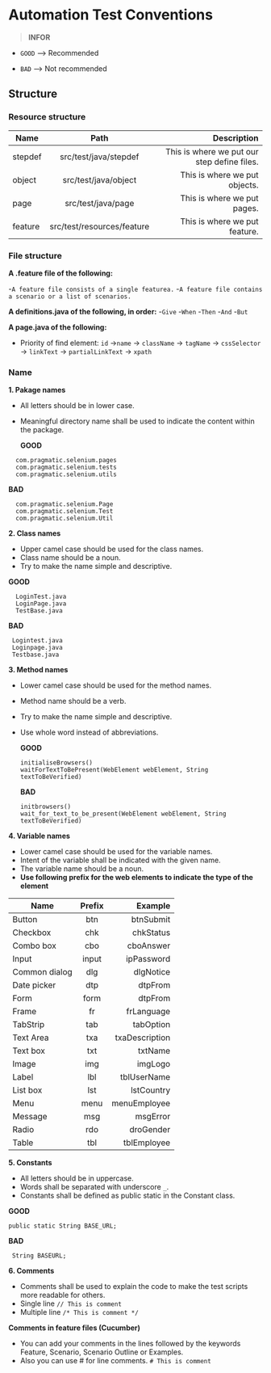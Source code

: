 # Automation Test Conventions

> **INFOR**
 - `GOOD` --> Recommended
  
 - `BAD` --> Not recommended
 
## Structure

### Resource structure

| Name       | Path                      | Description                                |
| -----------|:-------------------------:| ------------------------------------------:|
| stepdef    | src/test/java/stepdef     | This is where we put our step define files.|
| object     | src/test/java/object      | This is where we put objects.              |
| page       | src/test/java/page        | This is where we put pages.                |
| feature    | src/test/resources/feature| This is where we put feature.              |

### File structure

**A .feature file of the following:**

-`A feature file consists of a single featurea.`
-`A feature file contains a scenario or a list of scenarios.`

**A definitions.java of the following, in order:**
-`Give`
-`When`
-`Then`
-`And`
-`But`

**A page.java of the following:**
- Priority of find element: `id` ->`name` -> `className` -> `tagName` -> `cssSelector` -> `linkText` -> `partialLinkText` -> `xpath`

### Name
**1. Pakage names**
- All letters should be in lower case.
- Meaningful directory name shall be used to indicate the content within the package.
  
  **GOOD**

```
  com.pragmatic.selenium.pages
  com.pragmatic.selenium.tests 
  com.pragmatic.selenium.utils 
 ```
 
  **BAD**
  
 ```
   com.pragmatic.selenium.Page
   com.pragmatic.selenium.Test 
   com.pragmatic.selenium.Util 
  ```
  
  **2. Class names**
  - Upper camel case should be used for the class names.
  - Class name should be a noun.
  - Try to make the name simple and descriptive.
  
  **GOOD**
 
 ```
   LoginTest.java
   LoginPage.java 
   TestBase.java 
  ```
  
   **BAD**
   
  ```
   Logintest.java
   Loginpage.java 
   Testbase.java  
   ```
   **3. Method names**
   
   - Lower camel case should be used for the method names.
   - Method name should be a verb.
   - Try to make the name simple and descriptive. 
   - Use whole word instead of abbreviations.
   
     **GOOD**
     
     ```
     initialiseBrowsers()
     waitForTextToBePresent(WebElement webElement, String textToBeVerified)
     ```
     
      **BAD**
      
     ```
     initbrowsers()
     wait_for_text_to_be_present(WebElement webElement, String textToBeVerified)
      ```
   **4. Variable names**   
  - Lower camel case should be used for the variable names. 
  - Intent of the variable shall be indicated with the given name.
  - The variable name should be a noun.
  - **Use following prefix for the web elements to indicate the type of the element**
  
  | Name         | Prefix       |  Example             |
  | -------------|:------------:| --------------------:|
  | Button       | btn          | btnSubmit            |
  | Checkbox     | chk          | chkStatus            |
  | Combo box    | cbo          | cboAnswer            |
  | Input        | input        | ipPassword           |
  | Common dialog| dlg          | dlgNotice            |
  | Date picker  | dtp          | dtpFrom              |
  | Form         | form         | dtpFrom              |
  | Frame        | fr           | frLanguage           |
  | TabStrip     | tab          | tabOption            |
  | Text Area    | txa          | txaDescription       |
  | Text box     | txt          | txtName              |
  | Image        | img          | imgLogo              |
  | Label        | lbl          | tblUserName          |
  | List box     | lst          | lstCountry           |
  | Menu         | menu         | menuEmployee         |
  | Message      | msg          | msgError             |
  | Radio        | rdo          | droGender            |
  | Table        | tbl          | tblEmployee          |
  
 **5. Constants**
  - All letters should be in uppercase.
  - Words shall be separated with underscore `_`.
  - Constants shall be defined as public static in the Constant class.
  
   **GOOD**
        
   ```
   public static String BASE_URL;
   ```
        
   **BAD**
         
   ```
    String BASEURL;
   ```
   **6. Comments**
   - Comments shall be used to explain the code to make the test scripts more readable for others.
   - Single line 
   `// This is comment`
   - Multiple line
   `/* This is comment */`
   
   **Comments in feature files (Cucumber)**
   - You can add your comments in the lines followed by the keywords Feature, Scenario, Scenario Outline or Examples.
   - Also you can use #  for line comments.
   `# This is comment`
